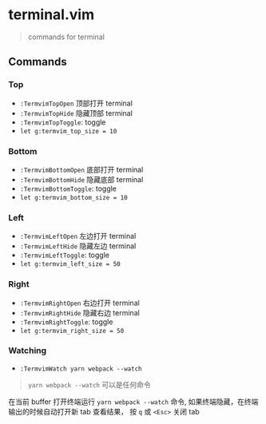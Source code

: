 # terminal.vim

> commands for terminal

## Commands

### Top

- `:TermvimTopOpen` 顶部打开 terminal
- `:TermvimTopHide` 隐藏顶部 terminal
- `:TermvimTopToggle`: toggle
- `let g:termvim_top_size = 10`

### Bottom

- `:TermvimBottomOpen` 底部打开 terminal
- `:TermvimBottomHide` 隐藏底部 terminal
- `:TermvimBottomToggle`: toggle
- `let g:termvim_bottom_size = 10`

### Left

- `:TermvimLeftOpen` 左边打开 terminal
- `:TermvimLeftHide` 隐藏左边 terminal
- `:TermvimLeftToggle`: toggle
- `let g:termvim_left_size = 50`

### Right

- `:TermvimRightOpen` 右边打开 terminal
- `:TermvimRightHide` 隐藏右边 terminal
- `:TermvimRightToggle`: toggle
- `let g:termvim_right_size = 50`

### Watching

- `:TermvimWatch yarn webpack --watch`

> `yarn webpack --watch` 可以是任何命令

在当前 buffer 打开终端运行 `yarn webpack --watch` 命令,
如果终端隐藏，在终端输出的时候自动打开新 tab 查看结果，
按 `q` 或 `<Esc>` 关闭 tab
